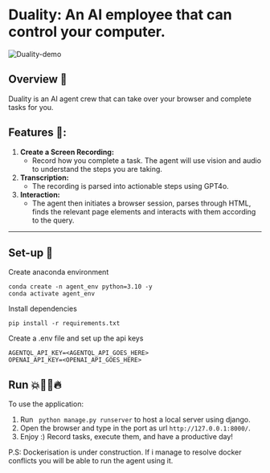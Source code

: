 # Duality: An AI employee that can control your computer.
![Duality-demo](https://github.com/user-attachments/assets/3d9fa8c5-fd6a-4cac-b392-f817ebab7481)

## Overview 🔎
Duality is an AI agent crew that can take over your browser and complete tasks for you. 

## Features 🧰:
1. **Create a Screen Recording:**
    - Record how you complete a task. The agent will use vision and audio to understand the steps you are taking.
2. **Transcription:**
    - The recording is parsed into actionable steps using GPT4o.
3. **Interaction:**
    - The agent then initiates a browser session, parses through HTML, finds the relevant page elements and interacts with them according to the query.

---

## Set-up 🔧
Create anaconda environment
```
conda create -n agent_env python=3.10 -y 
conda activate agent_env
```

Install dependencies
```
pip install -r requirements.txt
```

Create a .env file and set up the api keys
```
AGENTQL_API_KEY=<AGENTQL_API_GOES_HERE>
OPENAI_API_KEY=<OPENAI_API_GOES_HERE>
```

## Run 💥🏃‍♂️🔥
To use the application:
1. Run ``` python manage.py runserver``` to host a local server using django.
2. Open the browser and type in the port as url ```http://127.0.0.1:8000/```.
3. Enjoy :) Record tasks, execute them, and have a productive day!

P.S: Dockerisation is under construction. If i manage to resolve docker conflicts you will be able to run the agent using it.
